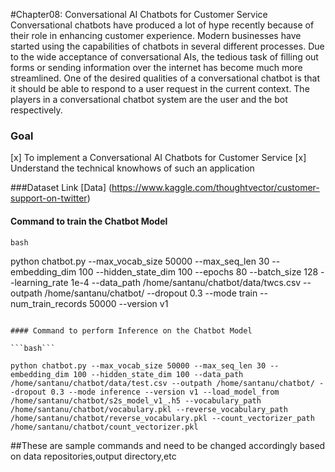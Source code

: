 #Chapter08: Conversational AI Chatbots for Customer Service
Conversational chatbots have produced a lot of hype recently because of their role in
enhancing customer experience. Modern businesses have started using the capabilities of
chatbots in several different processes. Due to the wide acceptance of conversational AIs,
the tedious task of filling out forms or sending information over the internet has become
much more streamlined. One of the desired qualities of a conversational chatbot is that it
should be able to respond to a user request in the current context. The players in a
conversational chatbot system are the user and the bot respectively.


### Goal 
[x] To implement a Conversational AI Chatbots for Customer Service
[x] Understand the technical knowhows of such an application


###Dataset Link
[Data] (https://www.kaggle.com/thoughtvector/customer-support-on-twitter)


#### Command to train the Chatbot Model

```bash```

python chatbot.py --max_vocab_size 50000 --max_seq_len 30 --embedding_dim 100 --hidden_state_dim 100 --epochs 80 --batch_size 128 --learning_rate 1e-4 --data_path /home/santanu/chatbot/data/twcs.csv --outpath /home/santanu/chatbot/ --dropout 0.3 --mode train --num_train_records 50000 --version v1

```

#### Command to perform Inference on the Chatbot Model

```bash```

python chatbot.py --max_vocab_size 50000 --max_seq_len 30 --embedding_dim 100 --hidden_state_dim 100 --data_path /home/santanu/chatbot/data/test.csv --outpath /home/santanu/chatbot/ --dropout 0.3 --mode inference --version v1 --load_model_from /home/santanu/chatbot/s2s_model_v1_.h5 --vocabulary_path /home/santanu/chatbot/vocabulary.pkl --reverse_vocabulary_path /home/santanu/chatbot/reverse_vocabulary.pkl --count_vectorizer_path /home/santanu/chatbot/count_vectorizer.pkl

```

##These are sample commands and need to be changed accordingly based on data repositories,output directory,etc













 







